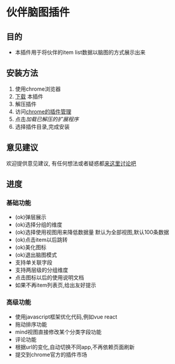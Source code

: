 # 伙伴脑图插件

## 目的
- 本插件用于将伙伴的item list数据以脑图的方式展示出来



## 安装方法
1. 使用chrome浏览器
2. [下载](https://github.com/conybcc/huobanmind/archive/master.zip) 本插件
3. 解压插件
4. 访问[chrome的插件管理](chrome://extensions/)
5. 点击*加载已解压的扩展程序*
6. 选择插件目录,完成安装

## 意见建议
欢迎提供意见建议,  有任何想法或者疑惑都[来这里讨论吧](https://github.com/conybcc/huobanmind/issues)

## 进度

### 基础功能
- (ok)弹层展示
- (ok)选择分组的维度
- (ok)选择使用视图用来降低数据量 默认为全部视图,默认100条数据
- (ok)点击item以后跳转
- (ok)美化图标
- (ok)退出脑图模式
- 支持单关联字段
- 支持两层级的分组维度
- 点击图标以后的使用说明文档
- 如果不再item列表页,给出友好提示

### 高级功能
- 使用javascript框架优化代码,例如vue react
- 拖动排序功能
- mind视图直接修改某个分类字段功能
- 评论功能
- 根据url的变化,自动切换不同app,不再依赖页面刷新
- 提交到chrome官方的插件市场
